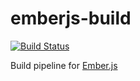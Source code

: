 emberjs-build
=============

[![Build Status](https://travis-ci.org/twokul/emberjs-build.svg)](https://travis-ci.org/twokul/emberjs-build)

Build pipeline for [Ember.js](http://emberjs.com)
